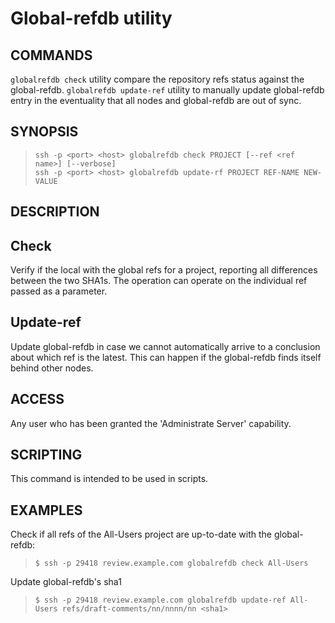 Global-refdb utility
==============================

COMMANDS
----
`globalrefdb check` utility compare the repository refs status against the global-refdb.
`globalrefdb update-ref` utility to manually update global-refdb entry in the eventuality that all nodes and global-refdb
are out of sync.


SYNOPSIS
--------
>     ssh -p <port> <host> globalrefdb check PROJECT [--ref <ref name>] [--verbose]
>     ssh -p <port> <host> globalrefdb update-rf PROJECT REF-NAME NEW-VALUE

DESCRIPTION
-----------

## Check
Verify if the local with the global refs for a project, reporting all differences
between the two SHA1s. The operation can operate on the individual ref passed as
a parameter.

## Update-ref
Update global-refdb in case we cannot automatically arrive to a conclusion about which ref is the latest.
This can happen if the global-refdb finds itself behind other nodes.

ACCESS
------
Any user who has been granted the 'Administrate Server' capability.

SCRIPTING
---------
This command is intended to be used in scripts.

EXAMPLES
--------
Check if all refs of the All-Users project are up-to-date with the global-refdb:

>     $ ssh -p 29418 review.example.com globalrefdb check All-Users

Update global-refdb's sha1

>     $ ssh -p 29418 review.example.com globalrefdb update-ref All-Users refs/draft-comments/nn/nnnn/nn <sha1>
